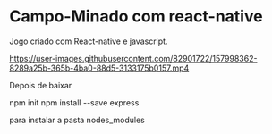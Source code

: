 # Campo-Minado com react-native

Jogo criado com React-native e javascript.

https://user-images.githubusercontent.com/82901722/157998362-8289a25b-365b-4ba0-88d5-3133175b0157.mp4


 

Depois de baixar 

npm init
npm install --save express

para instalar a pasta nodes_modules
